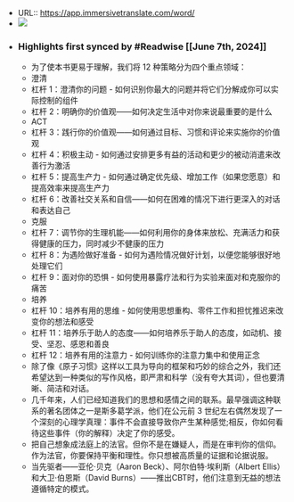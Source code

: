 - URL:: https://app.immersivetranslate.com/word/
- ![](https://readwise-assets.s3.amazonaws.com/static/images/article3.5c705a01b476.png)
- ### Highlights first synced by #Readwise [[June 7th, 2024]]
    - 为了使本书更易于理解，我们将 12 种策略分为四个重点领域：
    - 澄清
    - 杠杆 1：澄清你的问题 - 如何识别你最大的问题并将它们分解成你可以实际控制的组件
    - 杠杆 2：明确你的价值观——如何决定生活中对你来说最重要的是什么
    - ACT
    - 杠杆 3：践行你的价值观——如何通过目标、习惯和评论来实施你的价值观
    - 杠杆 4：积极主动 - 如何通过安排更多有益的活动和更少的被动消遣来改善行为激活
    - 杠杆 5：提高生产力 - 如何通过确定优先级、增加工作（如果您愿意）和提高效率来提高生产力
    - 杠杆 6：改善社交关系和自信——如何在困难的情况下进行更深入的对话和表达自己
    - 克服
    - 杠杆 7：调节你的生理机能——如何利用你的身体来放松、充满活力和获得健康的压力，同时减少不健康的压力
    - 杠杆 8：为遇险做好准备 - 如何为遇险情况做好计划，以便您能够很好地处理它们
    - 杠杆 9：面对你的恐惧 - 如何使用暴露疗法和行为实验来面对和克服你的痛苦
    - 培养
    - 杠杆 10：培养有用的思维 - 如何使用思想重构、零件工作和担忧推迟来改变你的想法和感受
    - 杠杆 11：培养乐于助人的态度——如何培养乐于助人的态度，如动机、接受、坚忍、感恩和善良
    - 杠杆 12：培养有用的注意力 - 如何训练你的注意力集中和使用正念
    - 除了像《原子习惯》这样以工具为导向的框架和巧妙的综合之外，我们还希望达到一种类似的写作风格，即严肃和科学（没有夸大其词），但也要清晰、简洁和对话。
    - 几千年来，人们已经知道我们的思想和感情之间的联系。最早强调这种联系的著名团体之一是斯多葛学派，他们在公元前 3 世纪左右偶然发现了一个深刻的心理学真理：事件不会直接导致你产生某种感觉;相反，你如何看待这些事件（你的解释）决定了你的感受。
    - 把自己想象成法庭上的法官。但你不是在嫌疑人，而是在审判你的信仰。作为法官，你要保持平衡和理性。你只想被高质量的证据和论据说服。
    - 当先驱者——亚伦·贝克（Aaron Beck）、阿尔伯特·埃利斯（Albert Ellis）和大卫·伯恩斯（David Burns）——推出CBT时，他们注意到无益的想法遵循特定的模式。
